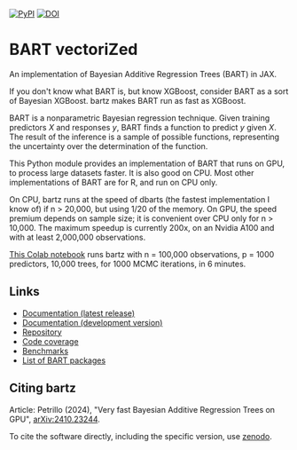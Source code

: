 [![PyPI](https://img.shields.io/pypi/v/bartz)](https://pypi.org/project/bartz/)
[![DOI](https://zenodo.org/badge/DOI/10.5281/zenodo.13931477.svg)](https://doi.org/10.5281/zenodo.13931477)

# BART vectoriZed

An implementation of Bayesian Additive Regression Trees (BART) in JAX.

If you don't know what BART is, but know XGBoost, consider BART as a sort of Bayesian XGBoost. bartz makes BART run as fast as XGBoost.

BART is a nonparametric Bayesian regression technique. Given training predictors $X$ and responses $y$, BART finds a function to predict $y$ given $X$. The result of the inference is a sample of possible functions, representing the uncertainty over the determination of the function.

This Python module provides an implementation of BART that runs on GPU, to process large datasets faster. It is also good on CPU. Most other implementations of BART are for R, and run on CPU only.

On CPU, bartz runs at the speed of dbarts (the fastest implementation I know of) if n > 20,000, but using 1/20 of the memory. On GPU, the speed premium depends on sample size; it is convenient over CPU only for n > 10,000. The maximum speedup is currently 200x, on an Nvidia A100 and with at least 2,000,000 observations.

[This Colab notebook](https://colab.research.google.com/github/Gattocrucco/bartz/blob/main/docs/examples/basic_simdata.ipynb) runs bartz with n = 100,000 observations, p = 1000 predictors, 10,000 trees, for 1000 MCMC iterations, in 6 minutes.

## Links

- [Documentation (latest release)](https://gattocrucco.github.io/bartz/docs)
- [Documentation (development version)](https://gattocrucco.github.io/bartz/docs-dev)
- [Repository](https://github.com/Gattocrucco/bartz)
- [Code coverage](https://gattocrucco.github.io/bartz/coverage)
- [Benchmarks](https://gattocrucco.github.io/bartz/benchmarks)
- [List of BART packages](https://gattocrucco.github.io/bartz/docs-dev/pkglist.html)

## Citing bartz

Article: Petrillo (2024), "Very fast Bayesian Additive Regression Trees on GPU", [arXiv:2410.23244](https://arxiv.org/abs/2410.23244).

To cite the software directly, including the specific version, use [zenodo](https://doi.org/10.5281/zenodo.13931477).

